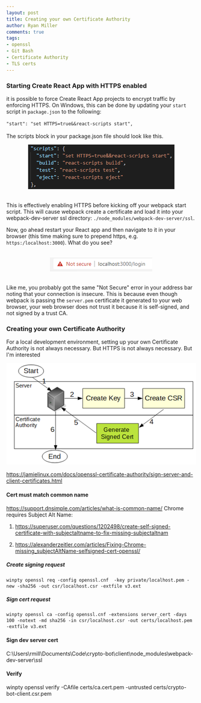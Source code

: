 ```yaml
---
layout: post
title: Creating your own Certificate Authority
author: Ryan Miller
comments: true
tags:
- openssl
- Git Bash
- Certificate Authority
- TLS certs
---
```


### Starting Create React App with HTTPS enabled
it is possible to force Create React App projects to encrypt traffic by enforcing HTTPS. On Windows, this can be done by updating your `start` script in `package.json` to the following:  

`"start": "set HTTPS=true&&react-scripts start",`  
<br />
The scripts block in your package.json file should look like this.
<br />  
<div style="text-align:center"><img src="/static/img/blogimages/reactscripts.PNG" /><p style="width:450px; text-align:center; margin: auto"></p></div>
<br />  

This is effectively enabling HTTPS before kicking off your webpack start script. This will cause webpack create a certificate and load it into your webpack-dev-server ssl directory: `./node_modules/webpack-dev-server/ssl`.

Now, go ahead restart your React app and then navigate to it in your browser (this time making sure to prepend https, e.g. `https:/localhost:3000`). What do you see?
  
<br />  
<div style="text-align:center"><img src="/static/img/blogimages/invalidcert.PNG" /><p style="width:450px; text-align:center; margin: auto"></p></div>
<br />  

Like me, you probably got the same "Not Secure" error in your address bar noting that your connection is insecure. This is because even though webpack is passing the `server.pem` certificate it generated to your web browser, your web browser does not trust it because it is self-signed, and not signed by a trust CA.


### Creating your own Certificate Authority
For a local development environment, setting up your own  Certificate Authority is not always necessary. But HTTPS is not always necessary. But I'm interested

<div style="text-align:center"><img src="/static/img/blogimages/csr-to-ca-flow.PNG" /><p style="width:450px; text-align:center; margin: auto"></p></div>

https://jamielinux.com/docs/openssl-certificate-authority/sign-server-and-client-certificates.html

#### Cert must match common name
https://support.dnsimple.com/articles/what-is-common-name/
Chrome requires Subject Alt Name:
  
1. https://superuser.com/questions/1202498/create-self-signed-certificate-with-subjectaltname-to-fix-missing-subjectaltnam  

2. https://alexanderzeitler.com/articles/Fixing-Chrome-missing_subjectAltName-selfsigned-cert-openssl/

##### Create signing request  

```
winpty openssl req -config openssl.cnf  -key private/localhost.pem -new -sha256 -out csr/localhost.csr -extfile v3.ext
```

##### Sign cert request

```
winpty openssl ca -config openssl.cnf -extensions server_cert -days 100 -notext -md sha256 -in csr/localhost.csr -out certs/localhost.pem -extfile v3.ext

```



#### Sign dev server cert

C:\Users\rmill\Documents\Code\crypto-bot\client\node_modules\webpack-dev-server\ssl

#### Verify
winpty openssl verify -CAfile certs/ca.cert.pem -untrusted certs/crypto-bot-client.csr.pem
